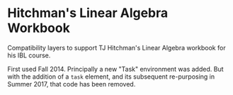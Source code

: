 Hitchman's Linear Algebra Workbook
==================================

Compatibility layers to support TJ Hitchman's Linear Algebra workbook for his IBL course.

First used Fall 2014.  Principally a new "Task" environment was added.  But with the addition of a `task` element, and its subsequent re-purposing in Summer 2017, that code has been removed.
